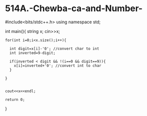 # 514A.-Chewba-ca-and-Number-



#include<bits/stdc++.h>
using namespace std;

int main(){
    string x;
    cin>>x;
    
    for(int i=0;i<x.size();i++){
      
      int digit=x[i]-'0'; //convert char to int
      int inverted=9-digit;
      
      if(inverted < digit && !(i==0 && digit==9)){
        x[i]=inverted+'0'; //convert int to char
      }
      
    }
    
    
    cout<<x<<endl;
    
    return 0;
    
}
